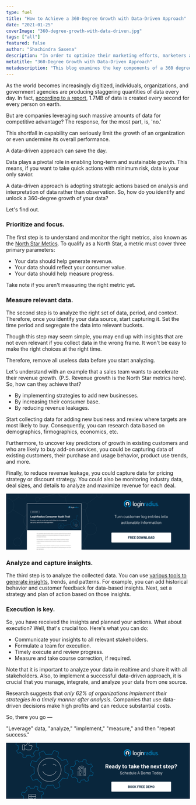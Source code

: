 ```yaml
---
type: fuel
title: "How to Achieve a 360-Degree Growth with Data-Driven Approach"
date: "2021-01-25"
coverImage: "360-degree-growth-with-data-driven.jpg"
tags: ["all"]
featured: false
author: "Shachindra Saxena"
description: "In order to optimize their marketing efforts, marketers are continually searching for a better plan, and a 360 data driven approach would be crucial to unravelling the required customer insights."
metatitle: "360-Degree Growth with Data-Driven Approach"
metadescription: "This blog examines the key components of a 360 degree data-driven strategy to increase your business."
---
```


As the world becomes increasingly digitized, individuals, organizations, and government agencies are producing staggering quantities of data every day. In fact, [according to a report](https://www.domo.com/solution/data-never-sleeps-6), 1.7MB of data is created every second for every person on earth.

But are companies leveraging such massive amounts of data for competitive advantage? The response, for the most part, is, 'no.'

This shortfall in capability can seriously limit the growth of an organization or even undermine its overall performance.

A data-driven approach can save the day.

Data plays a pivotal role in enabling long-term and sustainable growth. This means, if you want to take quick actions with minimum risk, data is your only savior.

A data-driven approach is adopting strategic actions based on analysis and interpretation of data rather than observation. So, how do you identify and unlock a 360-degree growth of your data?

Let's find out.

### **Prioritize and focus.**

The first step is to understand and monitor the right metrics, also known as the [North Star Metics](https://www.loginradius.com/blog/fuel/2021/01/north-star-metrics-nsm/). To qualify as a North Star, a metric must cover three primary parameters:

- Your data should help generate revenue.
- Your data should reflect your consumer value.
- Your data should help measure progress.

Take note if you aren't measuring the right metric yet.

### Measure relevant data.

The second step is to analyze the right set of data, period, and context. Therefore, once you identify your data source, start capturing it. Set the time period and segregate the data into relevant buckets.

Though this step may seem simple, you may end up with insights that are not even relevant if you collect data in the wrong frame. It won't be easy to make the right choices at the right time.

Therefore, remove all useless data before you start analyzing.

Let's understand with an example that a sales team wants to accelerate their revenue growth. (P.S. Revenue growth is the North Star metrics here). So, how can they achieve that?

- By implementing strategies to add new businesses.
- By increasing their consumer base.
- By reducing revenue leakages.

Start collecting data for adding new business and review where targets are most likely to buy. Consequently, you can research data based on demographics, firmographics, economics, etc.

Furthermore, to uncover key predictors of growth in existing customers and who are likely to buy add-on services, you could be capturing data of existing customers, their purchase and usage behavior, product use trends, and more.

Finally, to reduce revenue leakage, you could capture data for pricing strategy or discount strategy. You could also be monitoring industry data, deal sizes, and details to analyze and maximize revenue for each deal.

[![consumer-audit-trail](consumer-audit-trail.jpg)](https://www.loginradius.com/resource/loginradius-consumer-audit-trail)

### **Analyze and capture insights.**

The third step is to analyze the collected data. You can use [various tools to generate insights](https://www.loginradius.com/customer-insights/), trends, and patterns. For example, you can add historical behavior and customer feedback for data-based insights. Next, set a strategy and plan of action based on those insights.

### **Execution is key.**

So, you have received the insights and planned your actions. What about execution? Well, that's crucial too. Here's what you can do:

- Communicate your insights to all relevant stakeholders.
- Formulate a team for execution.
- Timely execute and review progress.
- Measure and take course correction, if required.

Note that it is important to analyze your data in realtime and share it with all stakeholders. Also, to implement a successful data-driven approach, it is crucial that you manage, integrate, and analyze your data from one source.

Research suggests that _only 62% of organizations implement their strategies in a timely manner after analysis._ Companies that use data-driven decisions make high profits and can reduce substantial costs.

So, there you go —

"Leverage" data, "analyze," "implement," "measure," and then "repeat success."

[![book-a-demo-loginradius](../assets/book-a-demo-loginradius.png)](https://www.loginradius.com/book-a-demo/)
